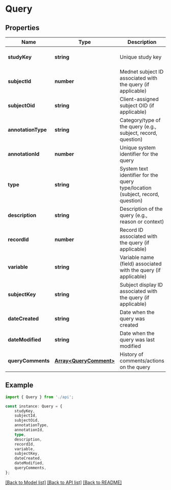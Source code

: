 # Query


## Properties

Name | Type | Description | Notes
------------ | ------------- | ------------- | -------------
**studyKey** | **string** | Unique study key | [optional] [default to undefined]
**subjectId** | **number** | Mednet subject ID associated with the query (if applicable) | [optional] [default to undefined]
**subjectOid** | **string** | Client-assigned subject OID (if applicable) | [optional] [default to undefined]
**annotationType** | **string** | Category/type of the query (e.g., subject, record, question) | [optional] [default to undefined]
**annotationId** | **number** | Unique system identifier for the query | [optional] [default to undefined]
**type** | **string** | System text identifier for the query type/location (subject, record, question) | [optional] [default to undefined]
**description** | **string** | Description of the query (e.g., reason or context) | [optional] [default to undefined]
**recordId** | **number** | Record ID associated with the query (if applicable) | [optional] [default to undefined]
**variable** | **string** | Variable name (field) associated with the query (if applicable) | [optional] [default to undefined]
**subjectKey** | **string** | Subject display ID associated with the query (if applicable) | [optional] [default to undefined]
**dateCreated** | **string** | Date when the query was created | [optional] [default to undefined]
**dateModified** | **string** | Date when the query was last modified | [optional] [default to undefined]
**queryComments** | [**Array&lt;QueryComment&gt;**](QueryComment.md) | History of comments/actions on the query | [optional] [default to undefined]

## Example

```typescript
import { Query } from './api';

const instance: Query = {
    studyKey,
    subjectId,
    subjectOid,
    annotationType,
    annotationId,
    type,
    description,
    recordId,
    variable,
    subjectKey,
    dateCreated,
    dateModified,
    queryComments,
};
```

[[Back to Model list]](../README.md#documentation-for-models) [[Back to API list]](../README.md#documentation-for-api-endpoints) [[Back to README]](../README.md)
